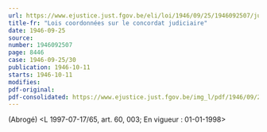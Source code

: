 ```yaml
---
url: https://www.ejustice.just.fgov.be/eli/loi/1946/09/25/1946092507/justel
title-fr: "Lois coordonnées sur le concordat judiciaire"
date: 1946-09-25
source:
number: 1946092507
page: 8446
case: 1946-09-25/30
publication: 1946-10-11
starts: 1946-10-11
modifies:
pdf-original:
pdf-consolidated: https://www.ejustice.just.fgov.be/img_l/pdf/1946/09/25/1946092507_F.pdf
---
```


(Abrogé) <L 1997-07-17/65, art. 60, 003;  En vigueur :  01-01-1998>
